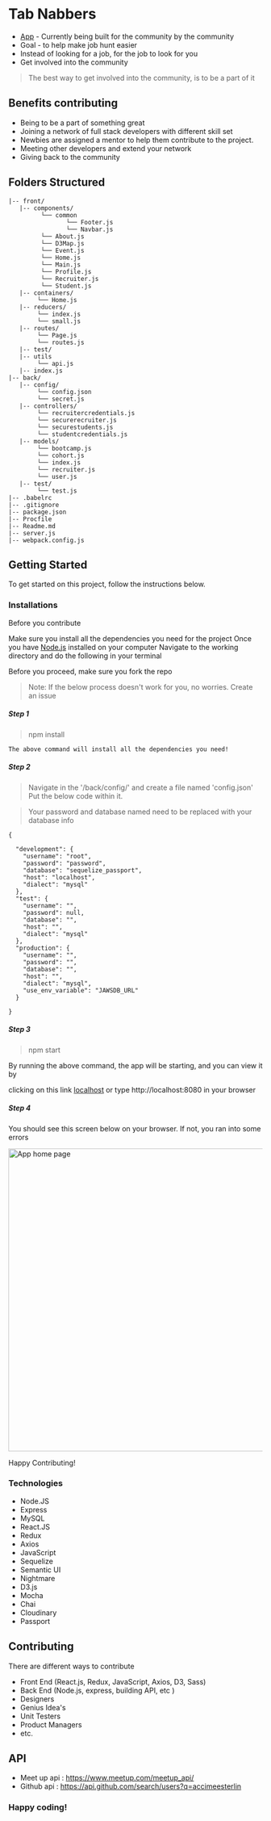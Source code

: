 # Tab Nabbers

- [App](https://bootcruitv2.herokuapp.com/) - Currently being built for the community by the community
- Goal -  to help make job hunt easier
- Instead of looking for a job, for the job to look for you
- Get involved into the community

> The best way to get involved into the community, is to be a part of it


## Benefits contributing

- Being to be a part of something great
- Joining a network of full stack developers with different skill set
- Newbies are assigned a mentor to help them contribute to the project.
- Meeting other developers and extend your network
- Giving back to the community




## Folders Structured

```
|-- front/
   |-- components/
         └── common
                └── Footer.js
                └── Navbar.js
         └── About.js
         └── D3Map.js
         └── Event.js
         └── Home.js
         └── Main.js
         └── Profile.js
         └── Recruiter.js
         └── Student.js
   |-- containers/
        └── Home.js
   |-- reducers/
        └── index.js
        └── small.js
   |-- routes/
        └── Page.js
        └── routes.js
   |-- test/
   |-- utils
        └── api.js
   |-- index.js
|-- back/
   |-- config/
        └── config.json
        └── secret.js
   |-- controllers/
        └── recruitercredentials.js
        └── securerecruiter.js
        └── securestudents.js
        └── studentcredentials.js
   |-- models/
        └── bootcamp.js
        └── cohort.js
        └── index.js
        └── recruiter.js
        └── user.js
   |-- test/
        └── test.js
|-- .babelrc
|-- .gitignore
|-- package.json
|-- Procfile
|-- Readme.md
|-- server.js
|-- webpack.config.js

```


## Getting Started

To get started on this project, follow the instructions below.

### Installations

Before you contribute

Make sure you install all the dependencies you need for the project
Once you have [Node.js](https://nodejs.org/en/) installed on your computer
Navigate to the working directory and do the following in your terminal

Before you proceed, make sure you fork the repo

> Note: If the below process doesn't work for you, no worries. Create an issue

##### Step 1
> npm install
```
The above command will install all the dependencies you need!
```



##### Step 2
> Navigate in the '/back/config/' and create a file named 'config.json'
> Put the below code within it. 

> Your password and database named need to be replaced with your database info
```
{

  "development": {
    "username": "root",
    "password": "password",
    "database": "sequelize_passport",
    "host": "localhost",
    "dialect": "mysql"
  },
  "test": {
    "username": "",
    "password": null,
    "database": "",
    "host": "",
    "dialect": "mysql"
  },
  "production": {
    "username": "",
    "password": "",
    "database": "",
    "host": "",
    "dialect": "mysql",
    "use_env_variable": "JAWSDB_URL"
  }

}
```

##### Step 3
> npm start

By running the above command, the app will be starting, and you can view it by

clicking on this link [localhost](http://localhost:8080) or type http://localhost:8080 in your browser



##### Step 4

You should see this screen below on your browser. If not, you ran into some errors

<img 
    src='http://i.imgur.com/Vi24jtC.png' width='600' alt='App home page'>

Happy Contributing!



### Technologies

 - Node.JS
 - Express
 - MySQL
 - React.JS
 - Redux
 - Axios
 - JavaScript
 - Sequelize
 - Semantic UI
 - Nightmare
 - D3.js
 - Mocha
 - Chai
 - Cloudinary
 - Passport


## Contributing


There are different ways to contribute
  - Front End (React.js, Redux, JavaScript, Axios, D3, Sass)
  - Back End (Node.js, express, building API, etc )
  - Designers
  - Genius Idea's
  - Unit Testers
  - Product Managers
  - etc.
  
  
## API
  - Meet up api : https://www.meetup.com/meetup_api/
  - Github api : https://api.github.com/search/users?q=accimeesterlin
  
  


### Happy coding!
